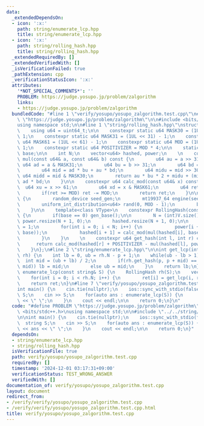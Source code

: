 ```yaml
---
data:
  _extendedDependsOn:
  - icon: ':x:'
    path: string/enumerate_lcp.hpp
    title: string/enumerate_lcp.hpp
  - icon: ':x:'
    path: string/rolling_hash.hpp
    title: string/rolling_hash.hpp
  _extendedRequiredBy: []
  _extendedVerifiedWith: []
  _isVerificationFailed: true
  _pathExtension: cpp
  _verificationStatusIcon: ':x:'
  attributes:
    '*NOT_SPECIAL_COMMENTS*': ''
    PROBLEM: https://judge.yosupo.jp/problem/zalgorithm
    links:
    - https://judge.yosupo.jp/problem/zalgorithm
  bundledCode: "#line 1 \"verify/yosupo/yosupo_zalgorithm.test.cpp\"\n#define PROBLEM\
    \ \"https://judge.yosupo.jp/problem/zalgorithm\"\n\n#include <bits/stdc++.h>\n\
    using namespace std;\n\n#line 1 \"string/rolling_hash.hpp\"\nstruct RollingHash{\n\
    \    using u64 = uint64_t;\n\n    constexpr static u64 MASK30 = (1UL << 30) -\
    \ 1;\n    constexpr static u64 MASK31 = (1UL << 31) - 1;\n    constexpr static\
    \ u64 MASK61 = (1UL << 61) - 1;\n    constexpr static u64 MOD = (1UL << 61) -\
    \ 1;\n    constexpr static u64 POSITIVIZER = MOD * 4;\n\n    static inline u64\
    \ base;\n\n    int N;\n    vector<u64> hashed, power;\n    \n    constexpr u64\
    \ mul(const u64& a, const u64& b) const {\n        u64 au = a >> 31;\n       \
    \ u64 ad = a & MASK31;\n        u64 bu = b >> 31;\n        u64 bd = b & MASK31;\n\
    \        u64 mid = ad * bu + au * bd;\n        u64 midu = mid >> 30;\n       \
    \ u64 midd = mid & MASK30;\n        return au * bu * 2 + midu + (midd << 31) +\
    \ ad * bd;\n    }\n\n    constexpr u64 calc_mod(const u64& x) const {\n      \
    \  u64 xu = x >> 61;\n        u64 xd = x & MASK61;\n        u64 ret = xu + xd;\n\
    \        if(ret >= MOD) ret -= MOD;\n        return ret;\n    }\n\n    void gen_base()\
    \ {\n        random_device seed_gen;\n        mt19937_64 engine(seed_gen());\n\
    \        uniform_int_distribution<u64> rand(0, MOD - 1);\n        base = rand(engine);\n\
    \    }\n\n    template<class VType>\n    constexpr RollingHash(const VType& V)\
    \ {\n        if(base == 0) gen_base();\n\n        N = (int)V.size();\n       \
    \ power.resize(N + 1, 0);\n        hashed.resize(N + 1, 0);\n\n        power[0]\
    \ = 1;\n        for(int i = 0; i < N; i++) {\n            power[i + 1] = calc_mod(mul(power[i],\
    \ base));\n            hashed[i + 1] = calc_mod(mul(hashed[i], base) + (long long)V[i]);\n\
    \        }\n    }\n    \n    constexpr u64 get_hash(int l, int r) const {\n  \
    \      return calc_mod(hashed[r] + POSITIVIZER - mul(hashed[l], power[r - l]));\n\
    \    }\n};\n#line 2 \"string/enumerate_lcp.hpp\"\n\nint get_lcp(int p, const RollingHash&\
    \ rh) {\n    int lb = 0, ub = rh.N - p + 1;\n    while(ub - lb > 1) {\n      \
    \  int mid = (ub + lb) / 2;\n        if(rh.get_hash(p, p + mid) == rh.get_hash(0,\
    \ mid)) lb = mid;\n        else ub = mid;\n    }\n    return lb;\n}\n\nvector<int>\
    \ enumerate_lcp(const string& S) {\n    RollingHash rh(S);\n    vector<int> ret(rh.N);\n\
    \    for(int i = 0; i < rh.N; i++) {\n        ret[i] = get_lcp(i, rh);\n    }\n\
    \    return ret;\n}\n#line 7 \"verify/yosupo/yosupo_zalgorithm.test.cpp\"\n\n\
    int main() {\n    cin.tie(nullptr);\n    ios::sync_with_stdio(false);\n    string\
    \ S;\n    cin >> S;\n    for(auto ans : enumerate_lcp(S)) {\n        cout << ans\
    \ << \" \";\n    }\n    cout << endl;\n\n    return 0;\n}\n"
  code: "#define PROBLEM \"https://judge.yosupo.jp/problem/zalgorithm\"\n\n#include\
    \ <bits/stdc++.h>\nusing namespace std;\n\n#include \"../../string/enumerate_lcp.hpp\"\
    \n\nint main() {\n    cin.tie(nullptr);\n    ios::sync_with_stdio(false);\n  \
    \  string S;\n    cin >> S;\n    for(auto ans : enumerate_lcp(S)) {\n        cout\
    \ << ans << \" \";\n    }\n    cout << endl;\n\n    return 0;\n}"
  dependsOn:
  - string/enumerate_lcp.hpp
  - string/rolling_hash.hpp
  isVerificationFile: true
  path: verify/yosupo/yosupo_zalgorithm.test.cpp
  requiredBy: []
  timestamp: '2024-12-01 03:17:31+09:00'
  verificationStatus: TEST_WRONG_ANSWER
  verifiedWith: []
documentation_of: verify/yosupo/yosupo_zalgorithm.test.cpp
layout: document
redirect_from:
- /verify/verify/yosupo/yosupo_zalgorithm.test.cpp
- /verify/verify/yosupo/yosupo_zalgorithm.test.cpp.html
title: verify/yosupo/yosupo_zalgorithm.test.cpp
---
```


